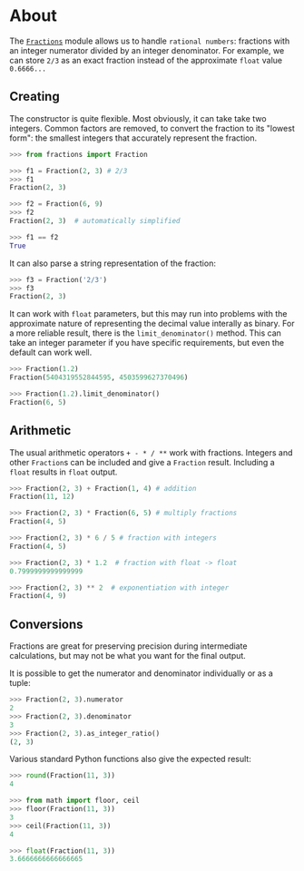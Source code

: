 # About

The [`Fractions`][fractions] module allows us to handle `rational numbers`: fractions with an integer numerator divided by an integer denominator.
For example, we can store `2/3` as an exact fraction instead of the approximate `float` value `0.6666...`

## Creating

The constructor is quite flexible.
Most obviously, it can take take two integers.
Common factors are removed, to convert the fraction to its "lowest form": the smallest integers that accurately represent the fraction.

```python
>>> from fractions import Fraction

>>> f1 = Fraction(2, 3) # 2/3
>>> f1
Fraction(2, 3)

>>> f2 = Fraction(6, 9)
>>> f2
Fraction(2, 3)  # automatically simplified

>>> f1 == f2
True
```

It can also parse a string representation of the fraction:

```python
>>> f3 = Fraction('2/3')
>>> f3
Fraction(2, 3)
```

It can work with `float` parameters, but this may run into problems with the approximate nature of representing the decimal value interally as binary. 
For a more reliable result, there is the `limit_denominator()` method.
This can take an integer parameter if you have specific requirements, but even the default can work well.

```python
>>> Fraction(1.2)
Fraction(5404319552844595, 4503599627370496)

>>> Fraction(1.2).limit_denominator()
Fraction(6, 5)
```

## Arithmetic

The usual arithmetic operators `+ - * / **` work with fractions.
Integers and other `Fraction`s can be included and give a `Fraction` result.
Including a `float` results in `float` output.

```python
>>> Fraction(2, 3) + Fraction(1, 4) # addition
Fraction(11, 12)

>>> Fraction(2, 3) * Fraction(6, 5) # multiply fractions
Fraction(4, 5)

>>> Fraction(2, 3) * 6 / 5 # fraction with integers
Fraction(4, 5)

>>> Fraction(2, 3) * 1.2  # fraction with float -> float
0.7999999999999999

>>> Fraction(2, 3) ** 2  # exponentiation with integer
Fraction(4, 9)
```

## Conversions

Fractions are great for preserving precision during intermediate calculations, but may not be what you want for the final output.

It is possible to get the numerator and denominator individually or as a tuple:

```python
>>> Fraction(2, 3).numerator
2
>>> Fraction(2, 3).denominator
3
>>> Fraction(2, 3).as_integer_ratio()
(2, 3)
```

Various standard Python functions also give the expected result:

```python
>>> round(Fraction(11, 3))
4

>>> from math import floor, ceil
>>> floor(Fraction(11, 3))
3
>>> ceil(Fraction(11, 3))
4

>>> float(Fraction(11, 3))
3.6666666666666665
```

[fractions]: https://docs.python.org/3/library/fractions.html
